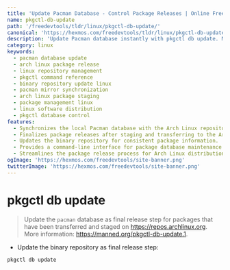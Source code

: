 ```yaml
---
title: 'Update Pacman Database - Control Package Releases | Online Free DevTools by Hexmos'
name: pkgctl-db-update
path: '/freedevtools/tldr/linux/pkgctl-db-update/'
canonical: 'https://hexmos.com/freedevtools/tldr/linux/pkgctl-db-update/'
description: 'Update Pacman database instantly with pkgctl db update. Manage package releases and synchronize with Arch Linux repositories efficiently. Free online tool, no registration required.'
category: linux
keywords:
  - pacman database update
  - arch linux package release
  - linux repository management
  - pkgctl command reference
  - binary repository update linux
  - pacman mirror synchronization
  - arch linux package staging
  - package management linux
  - linux software distribution
  - pkgctl database control
features:
  - Synchronizes the local Pacman database with the Arch Linux repositories.
  - Finalizes package releases after staging and transferring to the Arch Linux repository.
  - Updates the binary repository for consistent package information.
  - Provides a command-line interface for package database maintenance.
  - Streamlines the package release process for Arch Linux distributions.
ogImage: 'https://hexmos.com/freedevtools/site-banner.png'
twitterImage: 'https://hexmos.com/freedevtools/site-banner.png'
---
```


# pkgctl db update

> Update the `pacman` database as final release step for packages that have been transferred and staged on <https://repos.archlinux.org>.
> More information: <https://manned.org/pkgctl-db-update.1>.

- Update the binary repository as final release step:

`pkgctl db update`
